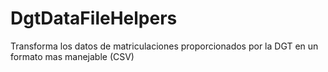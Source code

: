 # DgtDataFileHelpers
Transforma los datos de matriculaciones proporcionados por la DGT en un formato mas manejable (CSV)
